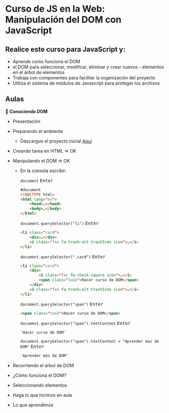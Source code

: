 # Curso de JS en la Web: Manipulación del DOM con JavaScript
## Realice este curso para JavaScript y:
- Aprende como funciona el DOM
- el DOM para seleccionar, modificar, eliminar y crear nuevos - elementos en el árbol de elementos
- Trabaja con componentes para facilitar la organización del proyecto
- Utiliza el sistema de módulos de Javascript para proteger los archivos

## Aulas
🧨 **Conociendo DOM**
- Presentación
- Preparando el ambiente
  - Descargue el proyecto inicial [Aquí](https://github.com/nobody-redhawk/JS-en-la-Web-Manipulacion-del-DOM-con-JavaScript.git)
- Creando tarea en HTML => OK
- Manipulando el DOM => OK
  - En la consola escribir:

    `document` <kbd>Enter</kbd>
    
     
    
    ```html
    #document
    <!DOCTYPE html>
    <html lang=​"en">
        ​<head>​…​</head>
        ​<body>​…​</body>
    ​</html>​
    ```
    `document.querySelector("li")` <kbd>Enter</kbd>
    ```html
    <li class=​"card">
        <div>​…​</div>
        ​<i class=​"fas fa-trash-alt trashIcon icon">​…​</i>
    ​</li>​
    ```
    `document.querySelector(".card")` <kbd>Enter</kbd>
    ```html
    <li class=​"card">
        <div>
            ​<i class=​"far fa-check-square icon">​…​</i>
            ​<span class=​"task">​Hacer curso de DOM​</span>
        ​</div>
        ​<i class=​"fas fa-trash-alt trashIcon icon">​…​</i>
    ​</li>​
    ```
    `document.querySelector("span")` <kbd>Enter</kbd>
    ```html
    <span class=​"task">​Hacer curso de DOM​</span>​
    ```
    `document.querySelector("span").textContent` <kbd>Enter</kbd>

    ```html
    'Hacer curso de DOM'
    ```
    `document.querySelector("span").textContent = "Aprender mas de DOM"` <kbd>Enter</kbd>
    ```html
    'Aprender mas de DOM'
    ```

- Recorriendo el árbol de DOM
- ¿Cómo funciona el DOM?
- Seleccionando elementos
- Haga lo que hicimos en aula
- Lo que aprendimos